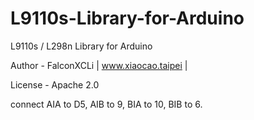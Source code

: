 # L9110s-Library-for-Arduino
L9110s / L298n Library for Arduino

Author - FalconXCLi  |  www.xiaocao.taipei  |

License - Apache 2.0


connect AIA to D5, AIB to 9, BIA to 10, BIB to 6.
